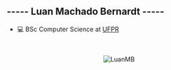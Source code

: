 <h2> ----- Luan Machado Bernardt -----</h2>

<div>
	<ul>
		<li>💻 BSc Computer Science at <a href="https://www.ufpr.br/portalufpr/">UFPR</a></li>
	</ul>
</div>
<br>


<p align="center"><img src="https://github-profile-trophy.vercel.app/?username=Luan-MB&theme=onedark" alt="LuanMB" /></a></p>

<br>
